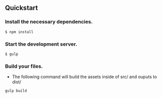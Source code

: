 <!-- README -->

## Quickstart

### Install the necessary dependencies.

```
$ npm install
```

### Start the development server.
```
$ gulp
```

### Build your files.
- The following command will build the assets inside of src/ and ouputs to dist/
```
gulp build
```

